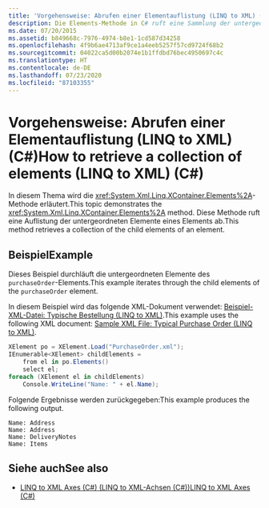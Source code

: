 ```yaml
---
title: 'Vorgehensweise: Abrufen einer Elementauflistung (LINQ to XML) (C#)'
description: Die Elements-Methode in C# ruft eine Sammlung der untergeordneten Elemente eines Elements ab. Dieses LINQ to XML-Beispiel durchläuft die untergeordneten Elemente eines Elements.
ms.date: 07/20/2015
ms.assetid: b849668c-7976-4974-b8e1-1cd587d34258
ms.openlocfilehash: 4f9b6ae4713af9ce1a4eeb5257f57cd9724f68b2
ms.sourcegitcommit: 04022ca5d00b2074e1b1ffdbd76bec4950697c4c
ms.translationtype: HT
ms.contentlocale: de-DE
ms.lasthandoff: 07/23/2020
ms.locfileid: "87103355"
---
```

# <a name="how-to-retrieve-a-collection-of-elements-linq-to-xml-c"></a><span data-ttu-id="74a13-104">Vorgehensweise: Abrufen einer Elementauflistung (LINQ to XML) (C#)</span><span class="sxs-lookup"><span data-stu-id="74a13-104">How to retrieve a collection of elements (LINQ to XML) (C#)</span></span>
<span data-ttu-id="74a13-105">In diesem Thema wird die <xref:System.Xml.Linq.XContainer.Elements%2A>-Methode erläutert.</span><span class="sxs-lookup"><span data-stu-id="74a13-105">This topic demonstrates the <xref:System.Xml.Linq.XContainer.Elements%2A> method.</span></span> <span data-ttu-id="74a13-106">Diese Methode ruft eine Auflistung der untergeordneten Elemente eines Elements ab.</span><span class="sxs-lookup"><span data-stu-id="74a13-106">This method retrieves a collection of the child elements of an element.</span></span>  
  
## <a name="example"></a><span data-ttu-id="74a13-107">Beispiel</span><span class="sxs-lookup"><span data-stu-id="74a13-107">Example</span></span>  
 <span data-ttu-id="74a13-108">Dieses Beispiel durchläuft die untergeordneten Elemente des `purchaseOrder`-Elements.</span><span class="sxs-lookup"><span data-stu-id="74a13-108">This example iterates through the child elements of the `purchaseOrder` element.</span></span>  
  
 <span data-ttu-id="74a13-109">In diesem Beispiel wird das folgende XML-Dokument verwendet: [Beispiel-XML-Datei: Typische Bestellung (LINQ to XML)](./sample-xml-file-typical-purchase-order-linq-to-xml-1.md).</span><span class="sxs-lookup"><span data-stu-id="74a13-109">This example uses the following XML document: [Sample XML File: Typical Purchase Order (LINQ to XML)](./sample-xml-file-typical-purchase-order-linq-to-xml-1.md).</span></span>  
  
```csharp  
XElement po = XElement.Load("PurchaseOrder.xml");  
IEnumerable<XElement> childElements =  
    from el in po.Elements()  
    select el;  
foreach (XElement el in childElements)  
    Console.WriteLine("Name: " + el.Name);  
```  
  
 <span data-ttu-id="74a13-110">Folgende Ergebnisse werden zurückgegeben:</span><span class="sxs-lookup"><span data-stu-id="74a13-110">This example produces the following output.</span></span>  
  
```output  
Name: Address  
Name: Address  
Name: DeliveryNotes  
Name: Items  
```  
  
## <a name="see-also"></a><span data-ttu-id="74a13-111">Siehe auch</span><span class="sxs-lookup"><span data-stu-id="74a13-111">See also</span></span>

- [<span data-ttu-id="74a13-112">LINQ to XML Axes (C#) (LINQ to XML-Achsen (C#))</span><span class="sxs-lookup"><span data-stu-id="74a13-112">LINQ to XML Axes (C#)</span></span>](./linq-to-xml-axes-overview.md)
